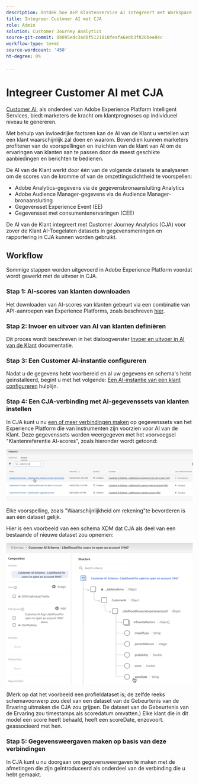 ```yaml
---
description: Ontdek hoe AEP Klantenservice AI integreert met Workspace in CJA.
title: Integreer Customer AI met CJA
role: Admin
solution: Customer Journey Analytics
source-git-commit: 0b095edc3ad8f5121818feafa6edb3f826bee84c
workflow-type: tm+mt
source-wordcount: '450'
ht-degree: 0%

---
```



# Integreer Customer AI met CJA

[Customer AI](https://experienceleague.adobe.com/docs/experience-platform/intelligent-services/customer-ai/overview.html?lang=en), als onderdeel van Adobe Experience Platform Intelligent Services, biedt marketers de kracht om klantprognoses op individueel niveau te genereren.

Met behulp van invloedrijke factoren kan de AI van de Klant u vertellen wat een klant waarschijnlijk zal doen en waarom. Bovendien kunnen marketers profiteren van de voorspellingen en inzichten van de klant van AI om de ervaringen van klanten aan te passen door de meest geschikte aanbiedingen en berichten te bedienen.

De AI van de Klant werkt door één van de volgende datasets te analyseren om de scores van de kromme of van de omzettingsdichtheid te voorspellen:

* Adobe Analytics-gegevens via de gegevensbronaansluiting Analytics
* Adobe Audience Manager-gegevens via de Audience Manager-bronaansluiting
* Gegevensset Experience Event (EE)
* Gegevensset met consumentenervaringen (CEE)

De AI van de Klant integreert met Customer Journey Analytics (CJA) voor zover de Klant AI-Toegelaten datasets in gegevensmeningen en rapportering in CJA kunnen worden gebruikt.

## Workflow

Sommige stappen worden uitgevoerd in Adobe Experience Platform voordat wordt gewerkt met de uitvoer in CJA.

### Stap 1: AI-scores van klanten downloaden

Het downloaden van AI-scores van klanten gebeurt via een combinatie van API-aanroepen van Experience Platforms, zoals beschreven [hier](https://experienceleague.adobe.com/docs/experience-platform/intelligent-services/customer-ai/getting-started.html?lang=en#downloading-customer-ai-scores).

### Stap 2: Invoer en uitvoer van AI van klanten definiëren

Dit proces wordt beschreven in het dialoogvenster [Invoer en uitvoer in AI van de Klant](https://experienceleague.adobe.com/docs/experience-platform/intelligent-services/customer-ai/input-output.html?lang=en) documentatie.

### Stap 3: Een Customer AI-instantie configureren

Nadat u de gegevens hebt voorbereid en al uw gegevens en schema&#39;s hebt geïnstalleerd, begint u met het volgende: [Een AI-instantie van een klant configureren](https://experienceleague.adobe.com/docs/experience-platform/intelligent-services/customer-ai/user-guide/configure.html?lang=en) hulplijn.

### Stap 4: Een CJA-verbinding met AI-gegevenssets van klanten instellen

In CJA kunt u nu [een of meer verbindingen maken](/help/connections/create-connection.md) op gegevenssets van het Experience Platform die van instrumenten zijn voorzien voor AI van de Klant. Deze gegevenssets worden weergegeven met het voorvoegsel &quot;Klantenreferentie AI-scores&quot;, zoals hieronder wordt getoond:

![CAI-scores](assets/cai-scores.png)

Elke voorspelling, zoals &quot;Waarschijnlijkheid om rekening&quot;te bevorderen is aan één dataset gelijk.

Hier is een voorbeeld van een schema XDM dat CJA als deel van een bestaande of nieuwe dataset zou opnemen:

![CAI-schema](assets/cai-schema.png)

(Merk op dat het voorbeeld een profieldataset is; de zelfde reeks schemavoorwerp zou deel van een dataset van de Gebeurtenis van de Ervaring uitmaken die CJA zou grijpen. De dataset van de Gebeurtenis van de Ervaring zou timestamps als scoredatum omvatten.) Elke klant die in dit model een score heeft behaald, heeft een scoreDate, enzovoort. geassocieerd met hen.

### Stap 5: Gegevensweergaven maken op basis van deze verbindingen

In CJA kunt u nu doorgaan om gegevensweergaven te maken met de afmetingen die zijn geïntroduceerd als onderdeel van de verbinding die u hebt gemaakt.